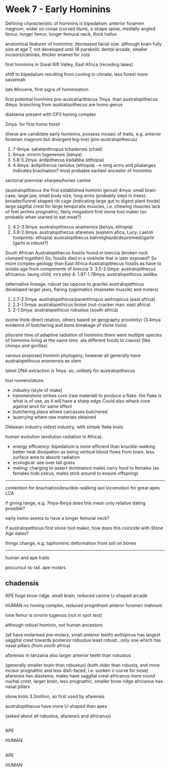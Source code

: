 <!-- SPDX-License-Identifier: zlib-acknowledgement -->
# Week 7 - Early Hominins
Defining characteristic of hominins is bipedalism:
anterior foramen magnum, wider os coxae (curved ilium), s-shape spine, medially angled femur, 
longer femur, longer femural neck, thick hallux 

anatomical features of hominins:
decreased facial size. although brain fully size at age 7, not developed until 18
parabolic dental arcade, smaller incisors/canines, thicker enamel for nuts

first hominins in Great Rift Valley, East Africa (receding lakes)

shift to bipedalism resulting from cooling in climate, less forest more savannah  

late Miocene, first signs of hominisation

first potential hominins pre-australopithecus 7mya. than australopithecus 4mya.
branching from australopithecus are homo genus

diastema present with CP3 honing complex

2mya. for first homo fossil

(these are candidate early hominins, possess mosaic of traits, e.g. anterior foramen magnum but divergent big-toe)
(pre-australopithecus)
1. 7-6mya: sahelanthropus tchadensis (chad)
2. 6mya: orrorin tugenensis (kenya)
3. 5.8-5.2mya: ardipithecus kadabba (ethopia)
4. 4.4mya: ardipithecus ramidus (ethopia) --> long arms and phalanges indicates brachiation?
most probable earliest ancestor of hominins

sectorial premolar sharpes/hones canine

(australopithecus the first established hominin genus)
4mya: small brain case, large jaw, small body size, long arms (probably slept in trees). 
broader/funnel shaped rib cage (indicating large gut to digest plant foods)
large sagittal crest for large temporalis muscles, i.e. chewing muscles
lack of feet arches
prognathic, fairly megadont
first stone tool maker (so probably when started to eat meat?)
1. 4.2-3.9mya: australopithecus anamensis (kenya, ethopia)
2. 3.9-2.9mya: australopithecus afarensis (eastern afica, Lucy, Laetoli footprints: ethopia)
australopithecus bahrelghazdi/deyiremedi/garhi (garhi is robust?)

South African Australopithecus fossils found in breccia (broken rock clumped together)
So, fossils died in a sinkhole that is later exposed? So more complex geology than
East Africa Australopithecus fossils as have to isolate age from components of breccia 
3. 3.5-2.0mya: australopithecus africanus: taung child, mrs plez
4. 1.97-1.78mya: australopethicus sediba

(alternative lineage, robust (as oppose to gracile) australopethicus developed larger jaws, 
flaring zygomatics (masseter muscle) and molars)
1. 2.7-2.5mya: australopethicus/paranthropus aethiopicus (east africa)
2. 2.3-1.5mya: australopethicus boisei (nut-cracker man: east africa)
3. 2-1.5mya: australopethicus robustus (south africa)

(some think direct relation, others based on geography proximity)
(3.4mya evidence of butchering and bone breakage of stone tools)

pliocene time of adaptive radiation of hominins
there were multiple species of hominins living at the same time. ate different foods to coexist (like chimps and gorillas)

various proposed hominin phylogeny, however all generally have australopethicus anamensis as stem

latest DNA extraction is 1mya. so, unlikely for australopithecus

tool nomenclature:
* industry (style of make)
* hammerstone strikes core (raw material) to produce a flake. 
the flake is what is of use, as it will have a sharp edge
Could also whack core against anvil for same effect
* butchering place where carcasses butchered 
* quarrying where raw materials obtained

Oldawan industry oldest industry, with simple flake tools


human evolution (evolution radiation in Africa):
* energy efficiency: 
  bipedalism is more efficient than knuckle-walking
  better heat dissipation as being vertical blood flows from brain, less surface area to absorb radiation
* ecological:
  see over tall grass
* mating:
  charging to assert dominance
  males carry food to females
  (as females hide estrus, males stick around to ensure offspring)

-----------------------------------------
contention for brachiation/knuclkle-walking last locomotion for great apes LCA

if giving range, e.g. 7mya-6mya does this mean only relative dating possible?

early homo seems to have a longer femural neck?

if australopethicus first stone tool maker, how does this coincide with Stone Age dates?

things change, e.g. taphominic deformation from soil on bones

-------------------------------------------------

human and ape traits

procunsul no tail. ape molars

## chadensis 
APE
huge brow ridge.
small brain, reduced canine
U-shaped arcade

HUMAN
no honing complex, reduced prognthism
anteror foramen mahnum

lone femur is orrorin tugensis (not in spot test)

although robust hominin, not human ancestors

(all have molarised pre-molars, small anterior teeth)
eothipicus has largest saggital crest towards posterior
robustus least robust...only one which has nasal pillars (from south africa)

afarensis in tanzania also
larger anterior teeth than robustus

(generally smaller brain than robustus)
(both older than robusts, and more incisor prognathic and less dish-faced, i.e. sunken c-curve for nose)
afarensis has diastema. males have saggital crest
africanus more round nuchal crest, larger brain, less prognathic, smaller brow ridge
africanus has nasal pillars

stone tools 3.3million, so first used by afarensis

australopithecus have more U-shaped than apes

(asked about all robustus, afarensis and africanus)

##  
APE

HUMAN

##  
APE

HUMAN

